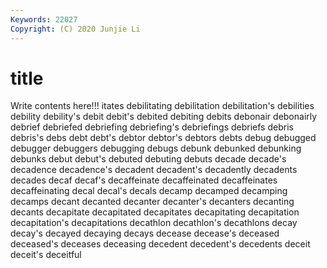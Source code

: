 ```yaml
---
Keywords: 22027
Copyright: (C) 2020 Junjie Li
---
```


# title

Write contents here!!!
itates 
debilitating 
debilitation
debilitation's 
debilities 
debility 
debility's 
debit 
debit's 
debited 
debiting 
debits 
debonair
debonairly 
debrief 
debriefed 
debriefing 
debriefing's 
debriefings 
debriefs 
debris 
debris's 
debs
debt 
debt's 
debtor 
debtor's 
debtors 
debts 
debug 
debugged 
debugger 
debuggers
debugging 
debugs 
debunk 
debunked 
debunking 
debunks 
debut 
debut's 
debuted 
debuting
debuts 
decade 
decade's 
decadence 
decadence's 
decadent 
decadent's 
decadently 
decadents 
decades
decaf 
decaf's 
decaffeinate 
decaffeinated 
decaffeinates 
decaffeinating 
decal 
decal's 
decals 
decamp
decamped 
decamping 
decamps 
decant 
decanted 
decanter 
decanter's 
decanters 
decanting 
decants
decapitate 
decapitated 
decapitates 
decapitating 
decapitation 
decapitation's 
decapitations 
decathlon 
decathlon's 
decathlons
decay 
decay's 
decayed 
decaying 
decays 
decease 
decease's 
deceased 
deceased's 
deceases
deceasing 
decedent 
decedent's 
decedents 
deceit 
deceit's 
deceitful 
